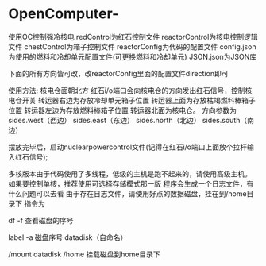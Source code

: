 # OpenComputer-
使用OC控制强冷核电
redControl为红石控制文件
reactorControl为核电控制逻辑文件
chestControl为箱子控制文件
reactorConfig为代码的配置文件
config.json为使用的燃料和冷却单元配置文件(可更换燃料和冷却单元)
JSON.json为JSON库

下面的所有方向皆可改，改reactorConfig里面的配置文件direction即可

使用方法:
核电仓面朝北方
红石i/o端口会向核电仓的方向发出红石信号，控制核电仓开关
转运器右边为存放冷却单元箱子位置
转运器上面为存放枯竭燃料棒箱子位置
转运器左边为存放燃料棒箱子位置 
转运器北面为核电仓。
方向参数为 
sides.west（西边）
sides.east（东边）
sides.north（北边）
sides.south（南边）

摆放完毕后，启动nuclearpowercontrol文件(记得在红石i/o端口上面放个拉杆输入红石信号);

多核版本由于代码使用了多线程，低级的主机是跑不起来的，请使用高级主机。
如果要控制单核，推荐使用可选择存储模式那一版
程序会生成一个日志文件，有什么问题可以去看
由于存在日志文件，请使用好点的数据磁盘，挂在到/home目录下
指令为 

df -f 查看磁盘的序号 

label -a  磁盘序号  datadisk（自命名） 

/mount datadisk /home  挂载磁盘到home目录下

